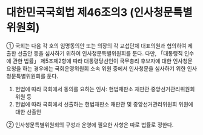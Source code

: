 # 대한민국국회법 제46조의3 (인사청문특별위원회)

① 국회는 다음 각 호의 임명동의안 또는 의장의 각 교섭단체 대표의원과 협의하여 제출한 선출안 등을 심사하기 위하여 인사청문특별위원회를 둔다. 다만, 「대통령직 인수에 관한 법률」 제5조제2항에 따라 대통령당선인이 국무총리 후보자에 대한 인사청문 요청을 하는 경우에는 국회운영위원회 소속 위원 중에서 인사청문을 심사하기 위한 인사청문특별위원회를 둔다.

1. 헌법에 따라 국회에서 동의를 요하는 인사: 헌법재판소 재판관·중앙선거관리위원회 위원 등  
2. 헌법에 따라 국회에서 선출하는 헌법재판소 재판관 및 중앙선거관리위원회 위원에 대한 선출안

② 인사청문특별위원회의 구성과 운영에 필요한 사항은 따로 법률로 정한다.
